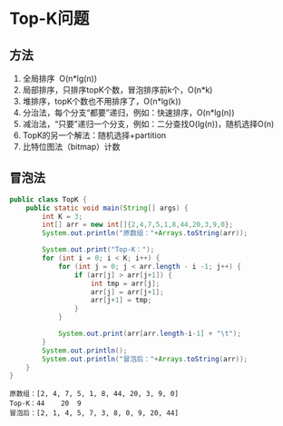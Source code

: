 # Top-K问题

## 方法
1. 全局排序  O(n*lg(n))
2. 局部排序，只排序topK个数，冒泡排序前k个，O(n*k)
3. 堆排序，topK个数也不用排序了，O(n*lg(k))
4. 分治法，每个分支“都要”递归，例如：快速排序，O(n*lg(n))
5. 减治法，“只要”递归一个分支，例如：二分查找O(lg(n))，随机选择O(n)
6. TopK的另一个解法：随机选择+partition
7. 比特位图法（bitmap）计数

## 冒泡法

```java
public class TopK {
    public static void main(String[] args) {
        int K = 3;
        int[] arr = new int[]{2,4,7,5,1,8,44,20,3,9,0};
        System.out.println("原数组："+Arrays.toString(arr));

        System.out.print("Top-K：");
        for (int i = 0; i < K; i++) {
            for (int j = 0; j < arr.length - i -1; j++) {
                if (arr[j] > arr[j+1]) {
                    int tmp = arr[j];
                    arr[j] = arr[j+1];
                    arr[j+1] = tmp;
                }
            }

            System.out.print(arr[arr.length-i-1] + "\t");
        }
        System.out.println();
        System.out.println("冒泡后："+Arrays.toString(arr));
    }
}
```

```
原数组：[2, 4, 7, 5, 1, 8, 44, 20, 3, 9, 0]
Top-K：44	20	9	
冒泡后：[2, 1, 4, 5, 7, 3, 8, 0, 9, 20, 44]
```
